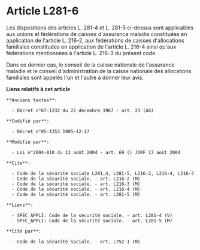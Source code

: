 # Article L281-6

Les dispositions des articles L. 281-4 et L. 281-5 ci-dessus sont applicables aux unions et fédérations de caisses
d'assurance maladie constituées en application de l'article L. 216-2, aux fédérations de caisses d'allocations familiales
constituées en application de l'article L. 216-4 ainsi qu'aux fédérations mentionnées à l'article L. 216-3 du présent code. 

Dans ce dernier cas, le conseil de la caisse nationale de l'assurance maladie et le conseil d'administration de la caisse
nationale des allocations familiales sont appelés l'un et l'autre à donner leur avis.

**Liens relatifs à cet article**

	**Anciens textes**:

	  - Décret n°67-1232 du 22 décembre 1967 - art. 23 (Ab)

	**Codifié par**:

	  - Décret n°85-1353 1985-12-17

	**Modifié par**:

	  - Loi n°2004-810 du 13 août 2004 - art. 69 () JORF 17 août 2004

	**Cite**:

	  - Code de la sécurité sociale L281,4, L281-5, L216-2, L216-4, L216-3
	  - Code de la sécurité sociale. - art. L216-2 (M)
	  - Code de la sécurité sociale. - art. L216-3 (M)
	  - Code de la sécurité sociale. - art. L216-4 (M)
	  - Code de la sécurité sociale. - art. L281-5 (M)

	**Liens**:

	  - SPEC_APPLI: Code de la sécurité sociale. - art. L281-4 (V)
	  - SPEC_APPLI: Code de la sécurité sociale. - art. L281-5 (M)

	**Cité par**:

	  - Code de la sécurité sociale. - art. L752-1 (M)
